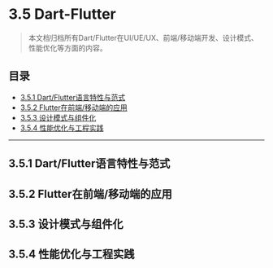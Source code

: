 # 3.5 Dart-Flutter

> 本文档归档所有Dart/Flutter在UI/UE/UX、前端/移动端开发、设计模式、性能优化等方面的内容。

## 目录

- [3.5.1 Dart/Flutter语言特性与范式](#351-dartflutter语言特性与范式)
- [3.5.2 Flutter在前端/移动端的应用](#352-flutter在前端移动端的应用)
- [3.5.3 设计模式与组件化](#353-设计模式与组件化)
- [3.5.4 性能优化与工程实践](#354-性能优化与工程实践)

---

## 3.5.1 Dart/Flutter语言特性与范式

## 3.5.2 Flutter在前端/移动端的应用

## 3.5.3 设计模式与组件化

## 3.5.4 性能优化与工程实践 